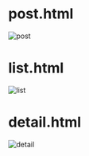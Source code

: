 # post.html

![post](https://user-images.githubusercontent.com/37824335/119023617-1ec3ee00-b9dd-11eb-8b92-6362cf953c40.png)

# list.html

![list](https://user-images.githubusercontent.com/37824335/119023630-25526580-b9dd-11eb-9da7-82cf3de312f3.png)

# detail.html

![detail](https://user-images.githubusercontent.com/37824335/119023648-2a171980-b9dd-11eb-9cf4-33b70b7572e2.png)

